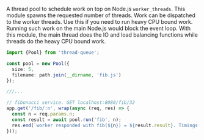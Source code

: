 
A thread pool to schedule work on top on Node.js `worker_threads`. This module spawns the requested number of threads. Work can be dispatched to the worker threads.
Use this if you need to run heavy CPU bound work. Running such work on the main Node.js would block the event loop. With this module, the main thread does the IO and
load balancing functions while threads do the heavy CPU bound work.

```ts
import {Pool} from 'thread-queue';

const pool = new Pool({
  size: 5,
  filename: path.join(__dirname, 'fib.js')
});

///...

// fibonacci service. GET localhost:8080/fib/32
app.get('/fib/:n', wrap(async (req, res) => {
  const n = req.params.n;
  const result = await pool.run('fib', n);
  res.end(`worker responded with fib(${n}) = ${result.result}. Timings: ${util.inspect(result.timings)}`);
}));

```
